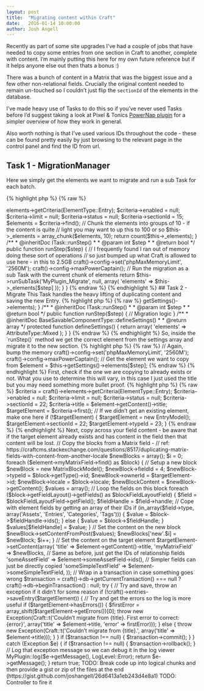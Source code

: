 ```yaml
---
layout: post
title:  "Migrating content within Craft"
date:   2016-01-14 10:00:00
author: Josh Angell
---
```


Recently as part of some site upgrades I’ve had a couple of jobs that have needed to copy some entries from one section in Craft to another, complete with content. I’m mainly putting this here for my own future reference but if it helps anyone else out then thats a bonus :)

There was a bunch of content in a Matrix that was the biggest issue and a few other non-relational fields. Crucially the original content needed to remain un-touched so I couldn’t just flip the `sectionId` of the elements in the database.

I’ve made heavy use of Tasks to do this so if you’ve never used Tasks before I’d suggest taking a look at Pixel & Tonics [PowerNap plugin](https://github.com/pixelandtonic/PowerNap/) for a simpler overview of how they work in general.

Also worth nothing is that I’ve used various IDs throughout the code - these can be found pretty easily by just browsing to the relevant page in the control panel and find the ID from url.

## Task 1 - MigrationManager

Here we simply get the elements we want to migrate and run a sub Task for each batch.

{% highlight php %}
{% raw %}
<?php

namespace Craft;

class MyPlugin_MigrateManagerTask extends BaseTask
{

  private $_elements;

  /**
   * @inheritDoc ITask::getDescription()
   *
   * @return string
   */
  public function getDescription()
  {
    return Craft::t('Migrating old content');
  }

  /**
   * @inheritDoc ITask::getTotalSteps()
   *
   * @return int
   */
  public function getTotalSteps()
  {
    // Setup the criteria for finding the elements we want to migrate
    $criteria = craft()->elements->getCriteria(ElementType::Entry);
    $criteria->enabled   = null;
    $criteria->limit     = null;
    $criteria->status    = null;
    $criteria->sectionId = 15;
    $elements = $criteria->find();

    // Chunk the elements into groups of 10 - if the content is quite
    // light you may want to up this to 100 or so
    $this->_elements = array_chunk($elements, 10);

    return count($this->_elements);
  }

  /**
   * @inheritDoc ITask::runStep()
   *
   * @param int $step
   *
   * @return bool
   */
  public function runStep($step)
  {
    // I frequently found I ran out of memory doing these sort of operations
    // so just bumped up what Craft is allowed to use here - in this to 2.5GB
    craft()->config->set('phpMaxMemoryLimit', '2560M');
    craft()->config->maxPowerCaptain();

    // Run the migration as a sub Task with the current chunk of elements
    return $this->runSubTask('MyPlugin_Migrate', null, array(
      'elements' => $this->_elements[$step]
    ));
  }

}
{% endraw %}
{% endhighlight %}



## Task 2 - Migrate

This Task handles the heavy lifting of duplicating content and saving the new Entry.

{% highlight php %}
{% raw %}
<?php

namespace Craft;

class MyPlugin_MigrateTask extends BaseTask
{

  /**
   * @inheritDoc ITask::getTotalSteps()
   *
   * @return int
   */
  public function getTotalSteps()
  {
    return count($this->getSettings()->elements);
  }

  /**
   * @inheritDoc ITask::runStep()
   *
   * @param int $step
   *
   * @return bool
   */
  public function runStep($step)
  {
    // Migration logic
  }

  /**
   * @inheritDoc BaseSavableComponentType::defineSettings()
   *
   * @return array
   */
  protected function defineSettings()
  {

    return array(
      'elements' => AttributeType::Mixed
    );

  }

}
{% endraw %}
{% endhighlight %}


So, inside the `runStep()` method we get the correct element from the settings array and migrate it to the new section.

{% highlight php %}
{% raw %}
// Again, bump the memory
craft()->config->set('phpMaxMemoryLimit', '2560M');
craft()->config->maxPowerCaptain();

// Get the element we want to copy from
$element = $this->getSettings()->elements[$step];
{% endraw %}
{% endhighlight %}


First, check if the one we are copying to already exists or not. What you use to determine this will vary, in this case I just used the title but you may need something more bullet proof.

{% highlight php %}
{% raw %}
$criteria = craft()->elements->getCriteria(ElementType::Entry);
$criteria->enabled   = null;
$criteria->limit     = null;
$criteria->status    = null;
$criteria->sectionId = 22;
$criteria->title     = $element->getContent()->title;
$targetElement       = $criteria->first();

// If we didn’t get an existing element, make one here
if (!$targetElement) {
  $targetElement = new EntryModel();
  $targetElement->sectionId = 22;
  $targetElement->typeId    = 23;
}
{% endraw %}
{% endhighlight %}

Next, copy across your field content - be aware that if the target element already exists and has content in the field then that content will be lost.

// Copy the blocks from a Matrix field -
// ref: https://craftcms.stackexchange.com/questions/8517/duplicating-matrix-fields-with-content-from-another-locale
$newBlocks = array();
$i = 0;

foreach ($element->myMatrixField->find() as $block)
{
  // Setup a new block
  $newBlock = new MatrixBlockModel();
  $newBlock->fieldId = 4;
  $newBlock->typeId  = $block->getType()->id;
  $newBlock->ownerId = $targetElement->id;
  $newBlock->locale  = $block->locale;

  $newBlockContent = $newBlock->getContent();

  $values = array();

  // Loop the fields on this block
  foreach ($block->getFieldLayout()->getFields() as $blockFieldLayoutField)
  {
    $field = $blockFieldLayoutField->getField();
    $fieldHandle = $field->handle;

    // Cope with element fields by getting an array of their IDs
    if (in_array($field->type, array('Assets', 'Entries', 'Categories', 'Tags'))) {
      $value = $block->$fieldHandle->ids();
    } else {
      $value = $block->$fieldHandle;
    }

    $values[$fieldHandle] = $value;
  }

  // Set the content on the new block
  $newBlock->setContentFromPost($values);

  $newBlocks['new'.$i] = $newBlock;
  $i++;
}

// Set the content on the target element
$targetElement->setContent(array(
  'title' => $element->getContent()->title,
  'myMatrixField' => $newBlocks,

  // Same as before, just get the IDs of relationship fields
  'someAssetField' => $element->someAssetField->ids(),

  // Simpler fields can just be directly copied
  'someSimpleTextField' => $element->someSimpleTextField,
));

// Wrap in a transaction in case something goes wrong
$transaction = craft()->db->getCurrentTransaction() === null ? craft()->db->beginTransaction() : null;
try {

  // Try and save, throw an exception if it didn’t for some reason
  if (!craft()->entries->saveEntry($targetElement)) {

    // Try and get the errors so the log is more useful
    if ($targetElement->hasErrors()) {
      $firstError = array_shift($targetElement->getErrors())[0];
      throw new Exception(Craft::t('Couldn’t migrate from {title}. First error to correct: {error}', array('title' => $element->title, 'error' => firstError)));
    } else {
      throw new Exception(Craft::t('Couldn’t migrate from {title}.', array('title' => $element->title)));
    }        

  }

  if ($transaction !== null)
  {
    $transaction->commit();
  }

} catch (Exception $e) {

  if ($transaction !== null)
  {
    $transaction->rollback();
  }

  // Log that exception message so we can debug it in the log viewer
  MyPlugin::log($e->getMessage(), LogLevel::Error);
  return $e->getMessage();

}

return true;



TODO: Break code up into logical chunks and then provide a gist or zip of the
      files at the end (https://gist.github.com/joshangell/26d6413a1eb243d4e8a1)

TODO: Controller to fire it
